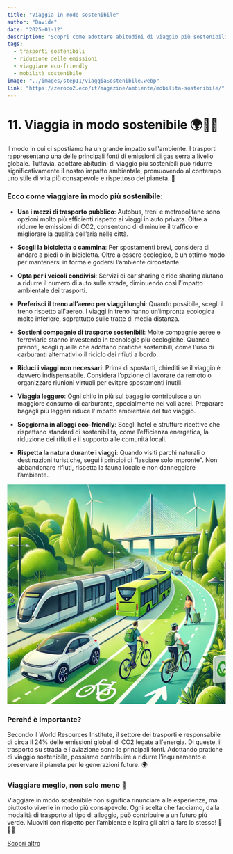 ```yaml
---
title: "Viaggia in modo sostenibile"
author: "Davide"
date: "2025-01-12"
description: "Scopri come adottare abitudini di viaggio più sostenibili per ridurre l'impatto ambientale e promuovere uno stile di vita consapevole."
tags:
  - trasporti sostenibili
  - riduzione delle emissioni
  - viaggiare eco-friendly
  - mobilità sostenibile
image: "../images/step11/viaggiaSostenibile.webp"
link: "https://zeroco2.eco/it/magazine/ambiente/mobilita-sostenibile/"
---
```

# 11. Viaggia in modo sostenibile 🌍🚴‍♂️

Il modo in cui ci spostiamo ha un grande impatto sull'ambiente. I trasporti rappresentano una delle principali fonti di emissioni di gas serra a livello globale. Tuttavia, adottare abitudini di viaggio più sostenibili può ridurre significativamente il nostro impatto ambientale, promuovendo al contempo uno stile di vita più consapevole e rispettoso del pianeta. 🌱

### Ecco come viaggiare in modo più sostenibile:

- **Usa i mezzi di trasporto pubblico**: Autobus, treni e metropolitane sono opzioni molto più efficienti rispetto ai viaggi in auto privata. Oltre a ridurre le emissioni di CO2, consentono di diminuire il traffico e migliorare la qualità dell’aria nelle città.

- **Scegli la bicicletta o cammina**: Per spostamenti brevi, considera di andare a piedi o in bicicletta. Oltre a essere ecologico, è un ottimo modo per mantenersi in forma e godersi l’ambiente circostante.

- **Opta per i veicoli condivisi**: Servizi di car sharing e ride sharing aiutano a ridurre il numero di auto sulle strade, diminuendo così l’impatto ambientale dei trasporti.

- **Preferisci il treno all’aereo per viaggi lunghi**: Quando possibile, scegli il treno rispetto all'aereo. I viaggi in treno hanno un’impronta ecologica molto inferiore, soprattutto sulle tratte di media distanza.

- **Sostieni compagnie di trasporto sostenibili**: Molte compagnie aeree e ferroviarie stanno investendo in tecnologie più ecologiche. Quando prenoti, scegli quelle che adottano pratiche sostenibili, come l'uso di carburanti alternativi o il riciclo dei rifiuti a bordo.

- **Riduci i viaggi non necessari**: Prima di spostarti, chiediti se il viaggio è davvero indispensabile. Considera l’opzione di lavorare da remoto o organizzare riunioni virtuali per evitare spostamenti inutili.

- **Viaggia leggero**: Ogni chilo in più sul bagaglio contribuisce a un maggiore consumo di carburante, specialmente nei voli aerei. Preparare bagagli più leggeri riduce l'impatto ambientale del tuo viaggio.

- **Soggiorna in alloggi eco-friendly**: Scegli hotel e strutture ricettive che rispettano standard di sostenibilità, come l’efficienza energetica, la riduzione dei rifiuti e il supporto alle comunità locali.

- **Rispetta la natura durante i viaggi**: Quando visiti parchi naturali o destinazioni turistiche, segui i principi di "lasciare solo impronte". Non abbandonare rifiuti, rispetta la fauna locale e non danneggiare l’ambiente.

![Viaggia sostenibile!](../images/step11/viaggiaSostenibile.webp)

### Perché è importante?

Secondo il World Resources Institute, il settore dei trasporti è responsabile di circa il 24% delle emissioni globali di CO2 legate all'energia. Di queste, il trasporto su strada e l'aviazione sono le principali fonti. Adottando pratiche di viaggio sostenibile, possiamo contribuire a ridurre l’inquinamento e preservare il pianeta per le generazioni future. 🌍

### Viaggiare meglio, non solo meno 🌟

Viaggiare in modo sostenibile non significa rinunciare alle esperienze, ma piuttosto viverle in modo più consapevole. Ogni scelta che facciamo, dalla modalità di trasporto al tipo di alloggio, può contribuire a un futuro più verde. Muoviti con rispetto per l’ambiente e ispira gli altri a fare lo stesso! 🚆🚴‍♀️

[Scopri altro](https://zeroco2.eco/it/magazine/ambiente/mobilita-sostenibile/)
